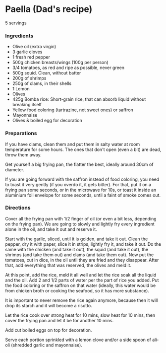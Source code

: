 Paella (Dad's recipe)
======

5 servings

### Ingredients

* Olive oil (extra virgin)
* 3 garlic cloves
* 1 fresh red pepper
* 500g chicken breasts/wings (100g per person)
* 3/4 tomatoes, as red and ripe as possible, never green
* 500g squid. Clean, without batter
* 200g of shrimps
* 250g of clams, in their shells
* 1 Lemon
* Olives
* 425g Bomba rice: Short-grain rice, that can absorb liquid without breaking itself
* Yellow food coloring (tartrazine, not sweet ones) or saffron
* Mayonnaise
* Olives & boiled egg for decoration

### Preparations

If you have clams, clean them and put them in salty water at room temperature for
some hours. The ones that don't open (even a bit) are dead, throw them away.

Get yourself a big frying pan, the flatter the best, ideally around
30cm of diameter.

If you are going forward with the saffron instead of food coloring, you need to toast it
very gently (if you overdo it, it gets bitter). For that, put it on a frying pan
some seconds, or in the microwave for 10s, or toast it inside an aluminium foil envelope
for some seconds, until a faint of smoke comes out.

### Directions

Cover all the frying pan with 1/2 finger of oil (or even a bit less,
depending on the frying pan).
We are going to slowly and lightly fry every ingredient alone in the oil, and
take it out and reserve it.

Start with the garlic, sliced, until it is golden, and take it out.
Clean the pepper, dry it with paper, slice it in strips, lightly fry it, and take it out.
Do the same with the chicken (and take it out), the squid (and take it out),
the shrimps (and take them out) and clams (and take them out).
Now put the tomatoes, cut in dice, in the oil until they are fried and they disappear.
After that, add everything that was reserved, the olives and meld it.

At this point, add the rice, meld it all well and let the rice soak all the
liquid and the oil.
Add 2 and 1/2 parts of water per the part of rice you added. Put the food
coloring or the saffron on that water (ideally, this water would be from chicken
broth or cooking the seafood, so it has more substance).

It is important to never remove the rice again anymore, because then it will
drop its starch and it will become a risotto.

Let the rice cook over strong heat for 10 mins, slow heat for 10 mins, then cover
the frying pan and let it be for another 10 mins.

Add cut boiled eggs on top for decoration.

Serve each portion sprinkled with a lemon clove and/or a side spoon of
ali-oli (shredded garlic and mayonnaise).
